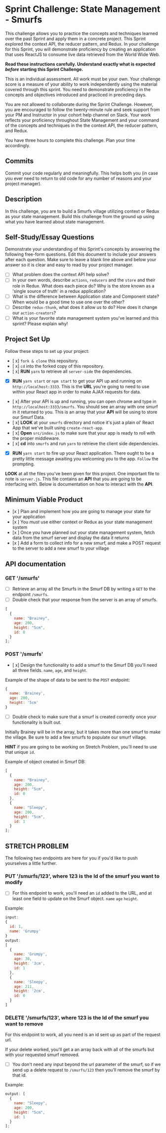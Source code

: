 # Sprint Challenge: State Management - Smurfs

This challenge allows you to practice the concepts and techniques learned over the past Sprint and apply them in a concrete project. This Sprint explored the context API, the reducer pattern, and Redux. In your challenge for this Sprint, you will demonstrate proficiency by creating an application that uses ReactJS to consume live data retrieved from the World Wide Web.

**Read these instructions carefully. Understand exactly what is expected _before_ starting this Sprint Challenge.**

This is an individual assessment. All work must be your own. Your challenge score is a measure of your ability to work independently using the material covered through this sprint. You need to demonstrate proficiency in the concepts and objectives introduced and practiced in preceding days.

You are not allowed to collaborate during the Sprint Challenge. However, you are encouraged to follow the twenty-minute rule and seek support from your PM and Instructor in your cohort help channel on Slack. Your work reflects your proficiency throughout State Management and your command of the concepts and techniques in the the context API, the reducer pattern, and Redux.

You have three hours to complete this challenge. Plan your time accordingly.

## Commits

Commit your code regularly and meaningfully. This helps both you (in case you ever need to return to old code for any number of reasons and your project manager).

## Description

In this challenge, you are to build a Smurfs village utilizing context or Redux as your state management. Build this challenge from the ground up using what you have learned about state management.

## Self-Study/Essay Questions

Demonstrate your understanding of this Sprint's concepts by answering the following free-form questions. Edit this document to include your answers after each question. Make sure to leave a blank line above and below your answer so it is clear and easy to read by your project manager.

- [ ] What problem does the context API help solve?
- [ ] In your own words, describe `actions`, `reducers` and the `store` and their role in Redux. What does each piece do? Why is the store known as a 'single source of truth' in a redux application?
- [ ] What is the difference between Application state and Component state? When would be a good time to use one over the other?
- [ ] Describe `redux-thunk`, what does it allow us to do? How does it change our `action-creators`?
- [ ] What is your favorite state management system you've learned and this sprint? Please explain why!

## Project Set Up

Follow these steps to set up your project:

- [ x] `fork & clone` this repository.
- [ x] `cd` into the forked copy of this repository.
- [ x] **RUN** `yarn` to retrieve all `server-side` the dependencies.
- [x] **RUN** `yarn start` or `npm start` to get your API up and running on `http://localhost:3333`. This is the **URL** you're going to need to use within your React app in order to make AJAX requests for data.
- [ x] After your API is up and running, you can open chrome and type in `http://localhost:3333/smurfs`. You should see an array with one smurf in it returned to you. This is an array that your **API** will be using to store our Smurf Data.
- [ x] **LOOK** at your `smurfs` directory and notice it's just a plain ol' React App that we've built using `create-react-app`.
- [ x] **Open** `src/index.js` to make sure that your app is ready to roll with the proper middleware.
- [ x] **cd** into `smurfs` and run `yarn` to retrieve the client side dependencies.
- [x] **RUN** `yarn start` to fire up your React application. There ought to be a pretty little message awaiting you welcoming you to the app. `Follow` the prompting.

**LOOK** at all the files you've been given for this project. One important file to note is `server.js`. This file contains an **API** that you are going to be interfacing with. Below is documentation on how to interact with the **API**.

## Minimum Viable Product

- [x ] Plan and implement how you are going to manage your state for your application
- [x ] You _must_ use either context or Redux as your state management system
- [x ] Once you have planned out your state management system, fetch data from the smurf server and display the data it returns
- [x ] Add a form to collect info for a new smurf, and make a POST request to the server to add a new smurf to your village

## API documentation

### GET '/smurfs'

- [ ] Retrieve an array all the Smurfs in the Smurf DB by writing a `GET` to the endpoint `/smurfs`.
- [ ] Double check that your response from the server is an array of smurfs.

```js
[
  {
    name: "Brainey",
    age: 200,
    height: "5cm",
    id: 0
  }
];
```

### POST '/smurfs'

- [ x] Design the functionality to add a smurf to the Smurf DB you'll need all three fields. `name`, `age`, and `height`.

Example of the shape of data to be sent to the `POST` endpoint:

```js
{
  name: 'Brainey',
  age: 200,
  height: '5cm'
}
```

- [ ] Double check to make sure that a smurf is created correctly once your functionality is built out.

Initially Brainey will be in the array, but it takes more than one smurf to make the village. Be sure to add a few smurfs to populate our smurf village.

**HINT** if you are going to be working on Stretch Problem, you'll need to use that unique `id`.

Example of object created in Smurf DB:

```js
[
  {
    name: "Brainey",
    age: 200,
    height: "5cm",
    id: 0
  },
  {
    name: "Sleepy",
    age: 200,
    height: "5cm",
    id: 1
  }
];
```

## STRETCH PROBLEM

The following two endpoints are here for you if you'd like to push yourselves a little further.

### PUT '/smurfs/123', where 123 is the Id of the smurf you want to modify

- [ ] For this endpoint to work, you'll need an `id` added to the URL, and at least one field to update on the Smurf object. `name` `age` `height`.

Example:

```js
input:
{
  id: 1,
  name: 'Grumpy'
}
output:
[
  {
    name: 'Grumpy',
    age: 30,
    height: '3cm',
    id: 1
  },
  {
    name: 'Sleepy',
    age: 211,
    height: '2cm',
    id: 0
  }
]
```

### DELETE '/smurfs/123', where 123 is the Id of the smurf you want to remove

For this endpoint to work, all you need is an id sent up as part of the request url.

If your delete worked, you'll get a an array back with all of the smurfs but with your requested smurf removed.

- [ ] You don't need any input beyond the url parameter of the smurf, so if we send up a delete request to `/smurfs/123` then you'll remove the smurf by that id.

Example:

```js
output: [
  {
    name: "Sleepy",
    age: 200,
    height: "5cm",
    id: 1
  }
];
```
